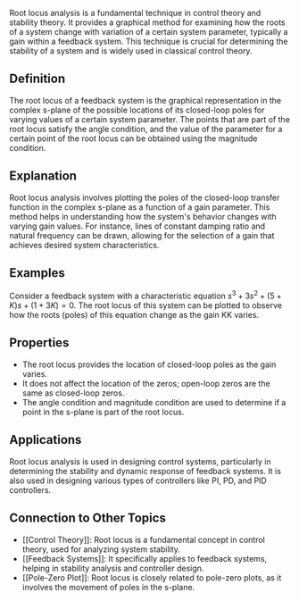 Root locus analysis is a fundamental technique in control theory and stability theory. It provides a graphical method for examining how the roots of a system change with variation of a certain system parameter, typically a gain within a feedback system. This technique is crucial for determining the stability of a system and is widely used in classical control theory.

## Definition

The root locus of a feedback system is the graphical representation in the complex s-plane of the possible locations of its closed-loop poles for varying values of a certain system parameter. The points that are part of the root locus satisfy the angle condition, and the value of the parameter for a certain point of the root locus can be obtained using the magnitude condition.

## Explanation

Root locus analysis involves plotting the poles of the closed-loop transfer function in the complex s-plane as a function of a gain parameter. This method helps in understanding how the system's behavior changes with varying gain values. For instance, lines of constant damping ratio and natural frequency can be drawn, allowing for the selection of a gain that achieves desired system characteristics.

## Examples

Consider a feedback system with a characteristic equation $s^3+3s^2+(5+K)s+(1+3K)=0$. The root locus of this system can be plotted to observe how the roots (poles) of this equation change as the gain KK varies.

## Properties

- The root locus provides the location of closed-loop poles as the gain varies.
- It does not affect the location of the zeros; open-loop zeros are the same as closed-loop zeros.
- The angle condition and magnitude condition are used to determine if a point in the s-plane is part of the root locus.

## Applications

Root locus analysis is used in designing control systems, particularly in determining the stability and dynamic response of feedback systems. It is also used in designing various types of controllers like PI, PD, and PID controllers.

## Connection to Other Topics

- [[Control Theory]]: Root locus is a fundamental concept in control theory, used for analyzing system stability.
- [[Feedback Systems]]: It specifically applies to feedback systems, helping in stability analysis and controller design.
- [[Pole-Zero Plot]]: Root locus is closely related to pole-zero plots, as it involves the movement of poles in the s-plane.